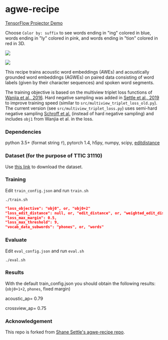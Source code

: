 # agwe-recipe

[TensorFlow Projector Demo](https://projector.tensorflow.org/?config=https://gist.githubusercontent.com/RuolinZheng08/ce93900f4876b63f598becfdc696f190/raw/073a0d87d441c7a58d34d7f21c8fc3c36b4e360e/projector-config.json)

Choose `Color by: suffix` to see words ending in "ing" colored in blue, words ending in "ly" colored in pink, and words ending in "tion" colored in red in 3D.

![](https://github.com/RuolinZheng08/phonetic-acoustic-word-embeddings/tree/master/misc/suffix.gif)

![](https://github.com/RuolinZheng08/phonetic-acoustic-word-embeddings/tree/master/misc/demo.gif)

This recipe trains acoustic word embeddings (AWEs) and acoustically grounded word embeddings (AGWEs) on paired data
consisting of word labels (given by their character sequences) and spoken word segments.

The training objective is based on the multiview triplet loss functions
of [Wanjia et al., 2016](https://arxiv.org/pdf/1611.04496.pdf).
Hard negative sampling was added in [Settle et al., 2019](https://arxiv.org/pdf/1903.12306.pdf) to improve
training speed (similar to `src/multiview_triplet_loss_old.py`). The current version (see `src/multiview_triplet_loss.py`) uses semi-hard negative sampling [Schroff et al.](https://arxiv.org/pdf/1503.03832.pdf) (instead of hard negative sampling) and includes `obj1` from Wanjia et al. in the loss.

### Dependencies
python 3.5+ (format string `f`), pytorch 1.4, h5py, numpy, scipy, [editdistance](https://github.com/roy-ht/editdistance/tree/master/editdistance)

### Dataset (for the purpose of TTIC 31110)
Use [this link](https://forms.gle/EGuaYYW72bzs4KbK8) to download the dataset.

### Training

Edit `train_config.json` and run `train.sh`
```
./train.sh
```
```json
"loss_objective": "obj0", or, "obj0+2"
"loss_edit_distance": null, or, "edit_distance", or, "weighted_edit_distance",
"loss_max_margin": 0.5,
"loss_max_threshold": 9,
"vocab_data_subwords": "phones", or, "words"
```

### Evaluate
Edit `eval_config.json` and run `eval.sh`
```
./eval.sh
```

### Results
With the default train_config.json you should obtain the following results: (`obj0+1+2`, `phones`, fixed margin)

acoustic_ap= 0.79

crossview_ap= 0.75

### Acknowledgement

This repo is forked from [Shane Settle's agwe-recipe repo](https://github.com/shane-settle/agwe-recipe).

